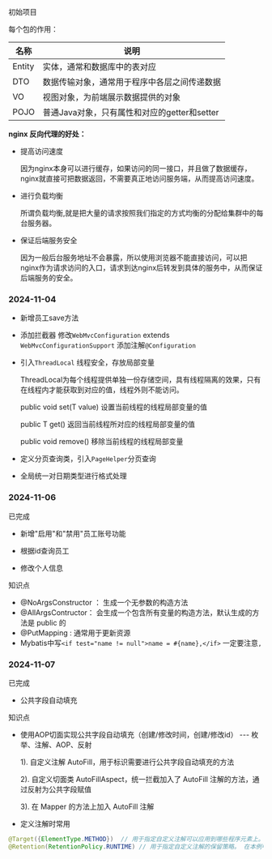 
 初始项目

每个包的作用：

| **名称** | **说明**                         |
|--------|--------------------------------|
| Entity | 实体，通常和数据库中的表对应                 |
| DTO    | 数据传输对象，通常用于程序中各层之间传递数据         |
| VO     | 视图对象，为前端展示数据提供的对象              |
| POJO   | 普通Java对象，只有属性和对应的getter和setter |


**nginx 反向代理的好处：**

- 提高访问速度

  因为nginx本身可以进行缓存，如果访问的同一接口，并且做了数据缓存，nginx就直接可把数据返回，不需要真正地访问服务端，从而提高访问速度。

- 进行负载均衡

  所谓负载均衡,就是把大量的请求按照我们指定的方式均衡的分配给集群中的每台服务器。

- 保证后端服务安全

  因为一般后台服务地址不会暴露，所以使用浏览器不能直接访问，可以把nginx作为请求访问的入口，请求到达nginx后转发到具体的服务中，从而保证后端服务的安全。

### 2024-11-04

- 新增员工save方法

- 添加拦截器
  修改`WebMvcConfiguration` extends `WebMvcConfigurationSupport` 添加注解`@Configuration`

- 引入`ThreadLocal` 线程安全，存放局部变量
  
  ThreadLocal为每个线程提供单独一份存储空间，具有线程隔离的效果，只有在线程内才能获取到对应的值，线程外则不能访问。
  
  public void set(T value) 	设置当前线程的线程局部变量的值 
  
  public T get() 		返回当前线程所对应的线程局部变量的值

  public void remove()        移除当前线程的线程局部变量

- 定义分页查询类，引入`PageHelper`分页查询

- 全局统一对日期类型进行格式处理

### 2024-11-06

已完成

- 新增"启用"和"禁用"员工账号功能

- 根据id查询员工
- 修改个人信息



知识点

- @NoArgsConstructor ： 生成一个无参数的构造方法
- @AllArgsContructor： 会生成一个包含所有变量的构造方法，默认生成的方法是 public 的
- @PutMapping : 通常用于更新资源
- Mybatis中写`<if test="name != null">name = #{name},</if>` 一定要注意`,`





### 2024-11-07

已完成

- 公共字段自动填充






知识点

- 使用AOP切面实现公共字段自动填充（创建/修改时间，创建/修改id）   ---   枚举、注解、AOP、反射

  1). 自定义注解 AutoFill，用于标识需要进行公共字段自动填充的方法

  2). 自定义切面类 AutoFillAspect，统一拦截加入了 AutoFill 注解的方法，通过反射为公共字段赋值

  3). 在 Mapper 的方法上加入 AutoFill 注解

- 定义注解时常用

```java
@Target({ElementType.METHOD})  // 用于指定自定义注解可以应用到哪些程序元素上。 在本例中，它指定了自定义注解可以应用到方法上。
@Retention(RetentionPolicy.RUNTIME) // 用于指定自定义注解的保留策略。 在本例中，它指定了自定义注解在运行时保留，以便在运行时可以通过反射机制访问到注解的信息。
```

